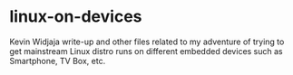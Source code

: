 # linux-on-devices
Kevin Widjaja write-up and other files related to my adventure of trying to get mainstream Linux distro runs on different embedded devices such as Smartphone, TV Box, etc.
